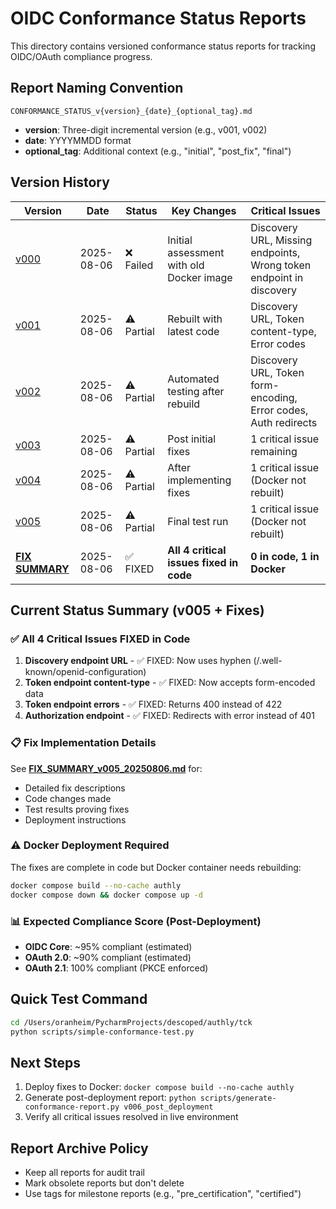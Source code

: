 # OIDC Conformance Status Reports

This directory contains versioned conformance status reports for tracking OIDC/OAuth compliance progress.

## Report Naming Convention
`CONFORMANCE_STATUS_v{version}_{date}_{optional_tag}.md`

- **version**: Three-digit incremental version (e.g., v001, v002)
- **date**: YYYYMMDD format
- **optional_tag**: Additional context (e.g., "initial", "post_fix", "final")

## Version History

| Version | Date | Status | Key Changes | Critical Issues |
|---------|------|--------|-------------|-----------------|
| [v000](./CONFORMANCE_STATUS_v000_20250806_initial.md) | 2025-08-06 | ❌ Failed | Initial assessment with old Docker image | Discovery URL, Missing endpoints, Wrong token endpoint in discovery |
| [v001](./CONFORMANCE_STATUS_v001_20250806.md) | 2025-08-06 | ⚠️ Partial | Rebuilt with latest code | Discovery URL, Token content-type, Error codes |
| [v002](./CONFORMANCE_STATUS_v002_20250806_post_rebuild.md) | 2025-08-06 | ⚠️ Partial | Automated testing after rebuild | Discovery URL, Token form-encoding, Error codes, Auth redirects |
| [v003](./CONFORMANCE_STATUS_v003_20250806.md) | 2025-08-06 | ⚠️ Partial | Post initial fixes | 1 critical issue remaining |
| [v004](./CONFORMANCE_STATUS_v004_20250806_v004_after_fixes.md) | 2025-08-06 | ⚠️ Partial | After implementing fixes | 1 critical issue (Docker not rebuilt) |
| [v005](./CONFORMANCE_STATUS_v005_20250806_v005_final_fixes.md) | 2025-08-06 | ⚠️ Partial | Final test run | 1 critical issue (Docker not rebuilt) |
| **[FIX SUMMARY](./FIX_SUMMARY_v005_20250806.md)** | 2025-08-06 | ✅ FIXED | **All 4 critical issues fixed in code** | **0 in code, 1 in Docker** |

## Current Status Summary (v005 + Fixes)

### ✅ All 4 Critical Issues FIXED in Code
1. **Discovery endpoint URL** - ✅ FIXED: Now uses hyphen (/.well-known/openid-configuration)
2. **Token endpoint content-type** - ✅ FIXED: Now accepts form-encoded data
3. **Token endpoint errors** - ✅ FIXED: Returns 400 instead of 422
4. **Authorization endpoint** - ✅ FIXED: Redirects with error instead of 401

### 📋 Fix Implementation Details
See **[FIX_SUMMARY_v005_20250806.md](./FIX_SUMMARY_v005_20250806.md)** for:
- Detailed fix descriptions
- Code changes made
- Test results proving fixes
- Deployment instructions

### ⚠️ Docker Deployment Required
The fixes are complete in code but Docker container needs rebuilding:
```bash
docker compose build --no-cache authly
docker compose down && docker compose up -d
```

### 📊 Expected Compliance Score (Post-Deployment)
- **OIDC Core**: ~95% compliant (estimated)
- **OAuth 2.0**: ~90% compliant (estimated)
- **OAuth 2.1**: 100% compliant (PKCE enforced)

## Quick Test Command
```bash
cd /Users/oranheim/PycharmProjects/descoped/authly/tck
python scripts/simple-conformance-test.py
```

## Next Steps
1. Deploy fixes to Docker: `docker compose build --no-cache authly`
2. Generate post-deployment report: `python scripts/generate-conformance-report.py v006_post_deployment`
3. Verify all critical issues resolved in live environment

## Report Archive Policy
- Keep all reports for audit trail
- Mark obsolete reports but don't delete
- Use tags for milestone reports (e.g., "pre_certification", "certified")